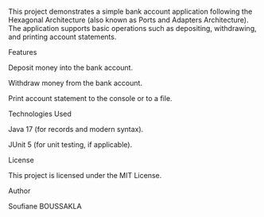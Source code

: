 This project demonstrates a simple bank account application following the Hexagonal Architecture (also known as Ports and Adapters Architecture). The application supports basic operations such as depositing, withdrawing, and printing account statements.

Features

Deposit money into the bank account.

Withdraw money from the bank account.

Print account statement to the console or to a file.


Technologies Used

Java 17 (for records and modern syntax).

JUnit 5 (for unit testing, if applicable).

License

This project is licensed under the MIT License.

Author

Soufiane BOUSSAKLA
